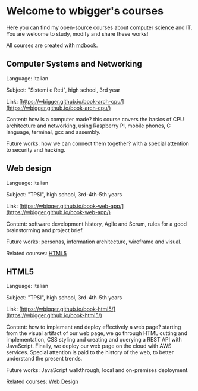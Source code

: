 # Welcome to wbigger's courses

Here you can find my open-source courses about computer science and IT. You are welcome to study, modify and share these works!

All courses are created with [mdbook](https://github.com/rust-lang-nursery/mdBook).

## Computer Systems and Networking
Language: Italian

Subject: "Sistemi e Reti", high school, 3rd year

Link: [https://wbigger.github.io/book-arch-cpu/](https://wbigger.github.io/book-arch-cpu/)

Content: how is a computer made? this course covers the basics of CPU architecture and networking, using Raspberry PI, mobile phones, C language, terminal, gcc and assembly.

Future works: how we can connect them together? with a special attention to security and hacking.

## Web design
Language: Italian

Subject: "TPSI", high school, 3rd-4th-5th years

Link: [https://wbigger.github.io/book-web-app/](https://wbigger.github.io/book-web-app/)

Content: software development history, Agile and Scrum, rules for a good brainstorming and project brief.

Future works: personas, information architecture, wireframe and visual.

Related courses: [HTML5](#html5)


## HTML5
Language: Italian

Subject: "TPSI", high school, 3rd-4th-5th years

Link: [https://wbigger.github.io/book-html5/](https://wbigger.github.io/book-html5/)

Content: how to implement and deploy effectively a web page? starting from the visual artifact of our web page, we go through HTML cutting and implementation, CSS styling and creating and querying a REST API with JavaScript. Finally, we deploy our web page on the cloud with AWS services. Special attention is paid to the history of the web, to better understand the present trends.

Future works: JavaScript walkthrough, local and on-premises deployment.

Related courses: [Web Design](#web-design)

